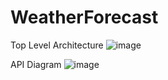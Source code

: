 # WeatherForecast
 
Top Level Architecture
![image](https://user-images.githubusercontent.com/16645909/162628579-5c01bbfa-0f84-438b-b25c-a23ffbd87756.png)


API Diagram 
![image](https://user-images.githubusercontent.com/16645909/162628621-1a775af4-f74f-4f8a-bf20-60f4fb59076b.png)

